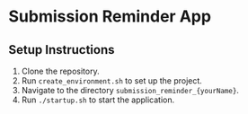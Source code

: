 # Submission Reminder App

## Setup Instructions
1. Clone the repository.
2. Run `create_environment.sh` to set up the project.
3. Navigate to the directory `submission_reminder_{yourName}`.
4. Run `./startup.sh` to start the application.

